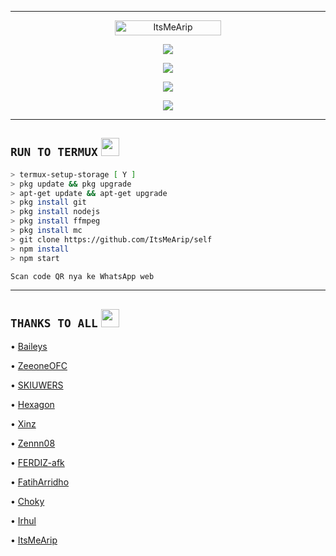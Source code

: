 -------
<p align="center"> <a href="https://github.com/ItsMeArip/self"><img width="170px" height="24" src="https://komarev.com/ghpvc/?username=ItsMeArip&label=PROFILE%20VISITORS&color=green&style=flat-square" alt="ItsMeArip" /></a> </p>

<p align="center"> <a href="https://wa.me/+6287776101997"><img src="https://img.shields.io/badge/WhatsApp-25D366?style=for- the-badge&logo=whatsapp&logoColor=white " /></a>

<p align="center"> <a href="https://t.me/ItsMeArip"><img src="https://img.shields.io/badge/Telegram-%230088cc.svg?&style= for-the-badge&logo=telegram&logoColor=white" /></a><br>

<p align="center"> <a href="https://youtu.be/zZZPCZLY2sk"><img src="https://img.shields.io/badge/YouTube-ItsMeArip-ff0000?style=for -the-badge&logo=youtube&logoColor= ff0000&link=https://youtube.com/channel/UCy1HDX_AtOQqt1efnP4HseA" /></a>

<p align="center"> <a href="https://youtube.com/channel/UCy1HDX_AtOQqt1efnP4HseA"><img src="https://img.shields.io/youtube/channel/subscribers/UCy1HDX_AtOQqt1efnP4HseA?style =social" /></a>

-------
## ```RUN TO TERMUX``` <img src="https://github.com/TheDudeThatCode/TheDudeThatCode/blob/master/Assets/hmm.gif" width="29px">
```bash
> termux-setup-storage [ Y ]
> pkg update && pkg upgrade
> apt-get update && apt-get upgrade
> pkg install git
> pkg install nodejs
> pkg install ffmpeg
> pkg install mc
> git clone https://github.com/ItsMeArip/self
> npm install
> npm start

Scan code QR nya ke WhatsApp web 
```
-------

## ```THANKS TO ALL``` <img src="https://github.com/TheDudeThatCode/TheDudeThatCode/blob/master/Assets/powerup.gif" width="29px">

• [Baileys](https://github.com/adiwajshing/Baileys)
  
• [ZeeoneOFC](https://github.com/zeeone-ofc)
  
• [SKIUWERS](https://github.com/skiuwers)
  
• [Hexagon](https://github.com/Hexagonz)
  
• [Xinz](https://github.com/Xinz-Team)
  
• [Zennn08](https://github.com/Zennn08)
  
• [FERDIZ-afk](https://github.com/FERDIZ-afk)

• [FatihArridho](https://github.com/FatihArridho)

• [Choky](https://github.com/ChokyBitch)

• [Irhul](https://github.com/rulsXirhull)
  
• [ItsMeArip](https://github.com/ItsMeArip)

